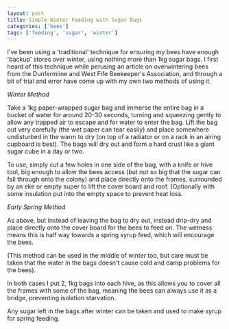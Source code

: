 ```yaml
---
layout: post
title: Simple Winter Feeding with Sugar Bags
categories: ['bees']
tags: ['feeding', 'sugar', 'winter']
---
```


I've been using a 'traditional' technique for ensuring my bees have enough 'backup' stores over winter, using nothing more than 1kg sugar bags. I first heard of this technique while perusing an article on overwintering bees from the Dunfermline and West Fife Beekeeper's Association, and through a bit of trial and error have come up with my own two methods of using it.  
  
_Winter Method_  
  
Take a 1kg paper-wrapped sugar bag and immerse the entire bag in a bucket of water for around 20-30 seconds, turning and squeezing gently to allow any trapped air to escape and for water to enter the bag. Lift the bag out very carefully (the wet paper can tear easily) and place somewhere undisturbed in the warm to dry (on top of a radiator or on a rack in an airing cupboard is best). The bags will dry out and form a hard crust like a giant sugar cube in a day or two.  
  
To use, simply cut a few holes in one side of the bag, with a knife or hive tool, big enough to allow the bees access (but not so big that the sugar can fall through onto the colony) and place directly onto the frames, surrounded by an eke or empty super to lift the cover board and roof. (Optionally with some insulation put into the empty space to prevent heat loss.  
  
_Early Spring Method_  
  
As above, but instead of leaving the bag to dry out, instead drip-dry and place directly onto the cover board for the bees to feed on. The wetness means this is half way towards a spring syrup feed, which will encourage the bees.  
  
(This method can be used in the middle of winter too, but care must be taken that the water in the bags doesn't cause cold and damp problems for the bees).  
  
In both cases I put 2, 1kg bags into each hive, as this allows you to cover all the frames with some of the bag, meaning the bees can always use it as a bridge, preventing isolation starvation.  
  
Any sugar left in the bags after winter can be taken and used to make syrup for spring feeding.
